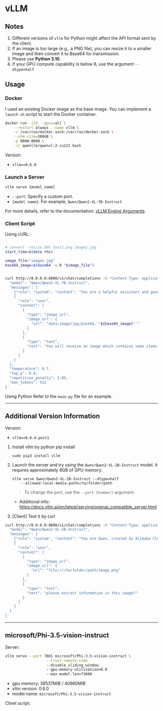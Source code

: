 
# vLLM

## Notes

1. Different versions of `vllm` for Python might affect the API format sent by the client.  
2. If an image is too large (e.g., a PNG file), you can resize it to a smaller image and then convert it to Base64 for transmission.  
3. Please use **Python 3.10**.  
4. If your GPU compute capability is below 8, use the argument `--dtype=half`.  

## Usage

### Docker

I used an existing Docker image as the base image. You can implement a `launch.sh` script to start the Docker container.  

```bash
docker run -itd --gpus=all \
	--restart always --name vllm \
    -v /var/run/docker.sock:/var/run/docker.sock \
    --shm-size=200GB \
    -p 8000:8000 \
    -it qwenllm/qwenvl:2-cu121 bash
```

Version:

- `vllm==0.6.0`

### Launch a Server

```bash
vllm serve {model_name}
```

- `--port`: Specify a custom port.
- `{model name}`: For example, `Qwen/Qwen2-VL-7B-Instruct`

For more details, refer to the documentation: [vLLM Engine Arguments](https://docs.vllm.ai/en/v0.4.3/models/engine_args.html).

### Client Script

Using cURL:

```bash

# convert -resize 60% test1.png image1.jpg
start_time=$(date +%s)

image_file="image1.jpg"
base64_image=$(base64 -w 0 "$image_file")


curl http://0.0.0.0:8000/v1/chat/completions -H "Content-Type: application/json" -d '{
  "model": "Qwen/Qwen2-VL-7B-Instruct",
  "messages": [
    {"role": "system", "content": "You are a helpful assistant and good at reading the text on image. Please extract the above item and their corresponding content from the input image and return them in json format."}, 
    {
      "role": "user", 
      "content": [
        {
          "type": "image_url",
          "image_url": {
            "url": "data:image/jpg;base64,'"${base64_image}"'"
          }
        },
        {
          "type": "text",
          "text": "You will receive an image which contains some items as follow: - ID card number - issue date in English - expiry date in English"
        }
      ]
    }
  ],
  "temperature": 0.7,
  "top_p": 0.8,
  "repetition_penalty": 1.05,
  "max_tokens": 512
}'
```

Using Python
Refer to the `main.py` file for an example.

---

## Additional Version Information

Version:

- `vllm==0.6.4.post1`

1. Install vllm by python pip install

    ```
    sudo pip3 install vllm
    ```

2. Launch the server and try using the `Qwen/Qwen2-VL-2B-Instruct` model. It requires approximately 8GB of GPU memory:

    ```
    vllm serve Qwen/Qwen2-VL-2B-Instruct --dtype=half 
        --allowed-local-media-path=/to/folder/path
    ```

    >To change the port, use the `--port {number}` argument.

   - Additional info: https://docs.vllm.ai/en/latest/serving/openai_compatible_server.html

3. [Client] Test it by curl

```bash
curl http://0.0.0.0:8000/v1/chat/completions -H "Content-Type: application/json" -d '{
  "model": "Qwen/Qwen2-VL-2B-Instruct",
  "messages": [
    {"role": "system", "content": "You are Qwen, created by Alibaba Cloud. You are a helpful assistant."}, 
    {
      "role": "user", 
      "content": [
        {
          "type": "image_url",
          "image_url": {
            "url": "file:///to/folder/path/image.png"
          }
        },
        {
          "type": "text",
          "text": "please extract information in this image?"
        }
      ]
    }
  ]
}'
```

---


## microsoft/Phi-3.5-vision-instruct

Server:

```bash
vllm serve --port 7861 microsoft/Phi-3.5-vision-instruct \
				   --trust-remote-code  
				   --disable_sliding_window 
				   --gpu-memory-utilization=0.9 
				   --max-model-len=73600
```

- gpu memory: 38537MiB / 40960MiB
- vllm version: 0.6.0
- model name: `microsoft/Phi-3.5-vision-instruct`

Clinet script:

